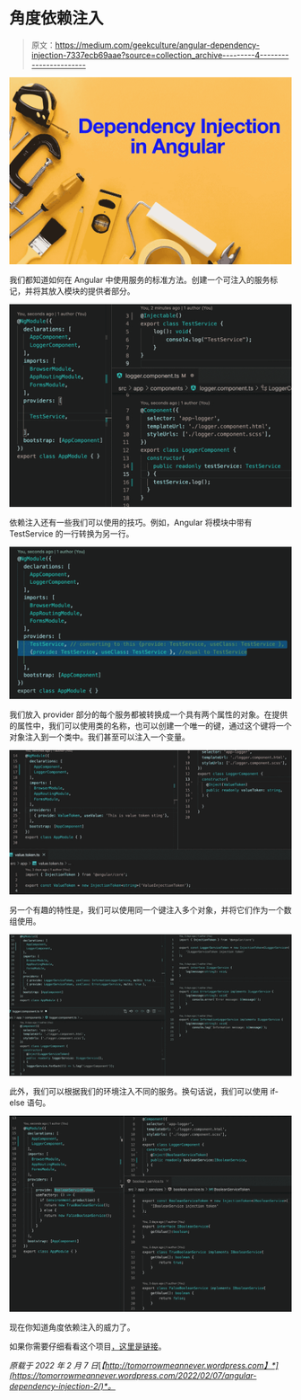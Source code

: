 # 角度依赖注入

> 原文：<https://medium.com/geekculture/angular-dependency-injection-7337ecb69aae?source=collection_archive---------4----------------------->

![](img/7c65cb6147f66218e7d4b65406075c78.png)

我们都知道如何在 Angular 中使用服务的标准方法。创建一个可注入的服务标记，并将其放入模块的提供者部分。

![](img/9ef4f70f2bc4e82b37b8fc130bb7aa40.png)

依赖注入还有一些我们可以使用的技巧。例如，Angular 将模块中带有 TestService 的一行转换为另一行。

![](img/2dda74e298f11c13e6f7dd69fc5f872d.png)

我们放入 provider 部分的每个服务都被转换成一个具有两个属性的对象。在提供的属性中，我们可以使用类的名称，也可以创建一个唯一的键，通过这个键将一个对象注入到一个类中。我们甚至可以注入一个变量。

![](img/50aa9ff353a7b29bc8b2dd994be18f50.png)

另一个有趣的特性是，我们可以使用同一个键注入多个对象，并将它们作为一个数组使用。

![](img/c09fae68c5e15a08a2a1b8895f98e9c4.png)

此外，我们可以根据我们的环境注入不同的服务。换句话说，我们可以使用 if-else 语句。

![](img/b6edf1b51b3113c5ca92d8f51f4e9009.png)

现在你知道角度依赖注入的威力了。

如果你需要仔细看看这个项目[，这里是链接](https://github.com/8Tesla8/injection-token)。

*原载于 2022 年 2 月 7 日*[*【http://tomorrowmeannever.wordpress.com】*](https://tomorrowmeannever.wordpress.com/2022/02/07/angular-dependency-injection-2/)*。*